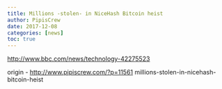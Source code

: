 ```yaml
---
title: Millions -stolen- in NiceHash Bitcoin heist
author: PipisCrew
date: 2017-12-08
categories: [news]
toc: true
---
```


http://www.bbc.com/news/technology-42275523

origin - http://www.pipiscrew.com/?p=11561 millions-stolen-in-nicehash-bitcoin-heist